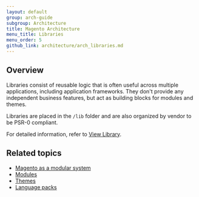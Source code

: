 ```yaml
---
layout: default
group: arch-guide
subgroup: Architecture
title: Magento Architecture
menu_title: Libraries
menu_order: 5
github_link: architecture/arch_libraries.md
---
```


<h2 id="m2arch-libraries-overview">Overview</h2>
Libraries consist of reusable logic that is often useful across multiple applications, including application frameworks. They don't provide any independent business features, but act as building blocks for modules and themes.

Libraries are placed in the <code>/lib</code> folder and are also organized by vendor to be PSR-0 compliant.

For detailed information, refer to  <a href="{{ site.gdeurl }}architecture/view/view-lib.html">View Library</a>.

<h2 id="m2arch-related">Related topics</h2>

* <a href="{{ site.gdeurl }}architecture/arch_asmodsys.html">Magento as a modular system</a>
* <a href="{{ site.gdeurl }}architecture/modules/mod_intro.html">Modules</a>
* <a href="{{ site.gdeurl }}architecture/arch_themes.html">Themes</a>
* <a href="{{ site.gdeurl }}architecture/arch_translations.html">Language packs</a>

